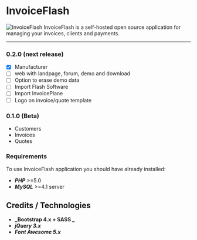 # InvoiceFlash 
![InvoiceFlash](https://www.invoiceflash.com/github/logo/png/logo898x507.png)
InvoiceFlash is a self-hosted open source application for managing your invoices, clients and payments.

---

### 0.2.0 (next release)

- [x] Manufacturer
- [ ] web with landpage, forum, demo and download
- [ ] Option to erase demo data
- [ ] Import Flash Software
- [ ] Import InvoicePlane
- [ ] Logo on invoice/quote template

### 0.1.0 (Beta)
- Customers
- Invoices
- Quotes

### Requirements
To use InvoiceFlash application you should have already installed:

*   **_PHP_** >=5.0 
*   **_MySQL_** >=4.1 server 

## Credits / Technologies

*   **_Bootstrap 4.x + SASS _**
*   **_jQuery 3.x_**
*   **_Font Awesome 5.x_**


